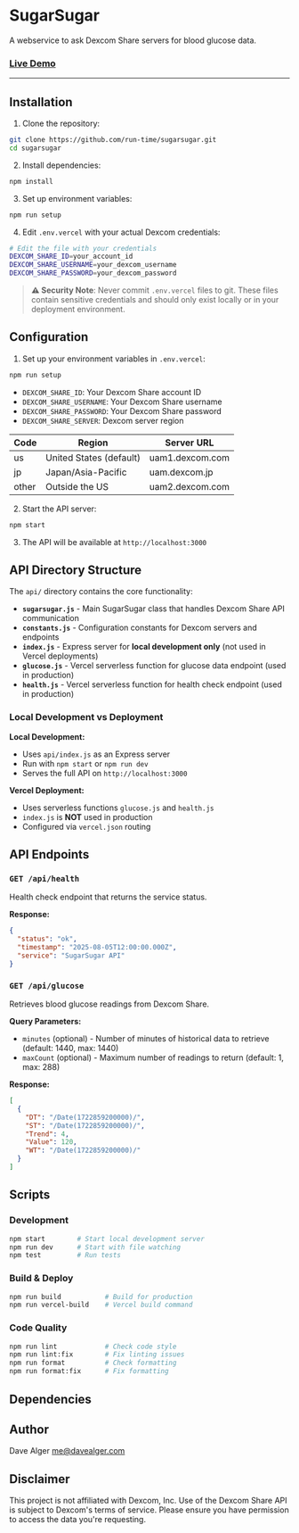 # SugarSugar

A webservice to ask Dexcom Share servers for blood glucose data.

### [Live Demo](https://sugarsugar.vercel.app/)

---

## Installation

1. Clone the repository:

```bash
git clone https://github.com/run-time/sugarsugar.git
cd sugarsugar
```

2. Install dependencies:

```bash
npm install
```

3. Set up environment variables:

```bash
npm run setup
```

4. Edit `.env.vercel` with your actual Dexcom credentials:

```bash
# Edit the file with your credentials
DEXCOM_SHARE_ID=your_account_id
DEXCOM_SHARE_USERNAME=your_dexcom_username
DEXCOM_SHARE_PASSWORD=your_dexcom_password
```

> **⚠️ Security Note**: Never commit `.env.vercel` files to git. These files contain sensitive credentials and should only exist locally or in your deployment environment.

## Configuration

1. Set up your environment variables in `.env.vercel`:

```bash
npm run setup
```

- `DEXCOM_SHARE_ID`: Your Dexcom Share account ID
- `DEXCOM_SHARE_USERNAME`: Your Dexcom Share username
- `DEXCOM_SHARE_PASSWORD`: Your Dexcom Share password
- `DEXCOM_SHARE_SERVER`: Dexcom server region

| Code  | Region                  | Server URL      |
| ----- | ----------------------- | --------------- |
| us    | United States (default) | uam1.dexcom.com |
| jp    | Japan/Asia-Pacific      | uam.dexcom.jp   |
| other | Outside the US          | uam2.dexcom.com |

2. Start the API server:

```bash
npm start
```

3. The API will be available at `http://localhost:3000`

## API Directory Structure

The `api/` directory contains the core functionality:

- **`sugarsugar.js`** - Main SugarSugar class that handles Dexcom Share API communication
- **`constants.js`** - Configuration constants for Dexcom servers and endpoints
- **`index.js`** - Express server for **local development only** (not used in Vercel deployments)
- **`glucose.js`** - Vercel serverless function for glucose data endpoint (used in production)
- **`health.js`** - Vercel serverless function for health check endpoint (used in production)

### Local Development vs Deployment

**Local Development:**

- Uses `api/index.js` as an Express server
- Run with `npm start` or `npm run dev`
- Serves the full API on `http://localhost:3000`

**Vercel Deployment:**

- Uses serverless functions `glucose.js` and `health.js`
- `index.js` is **NOT** used in production
- Configured via `vercel.json` routing

## API Endpoints

### `GET /api/health`

Health check endpoint that returns the service status.

**Response:**

```json
{
  "status": "ok",
  "timestamp": "2025-08-05T12:00:00.000Z",
  "service": "SugarSugar API"
}
```

### `GET /api/glucose`

Retrieves blood glucose readings from Dexcom Share.

**Query Parameters:**

- `minutes` (optional) - Number of minutes of historical data to retrieve (default: 1440, max: 1440)
- `maxCount` (optional) - Maximum number of readings to return (default: 1, max: 288)

**Response:**

```json
[
  {
    "DT": "/Date(1722859200000)/",
    "ST": "/Date(1722859200000)/",
    "Trend": 4,
    "Value": 120,
    "WT": "/Date(1722859200000)/"
  }
]
```

## Scripts

### Development

```bash
npm start        # Start local development server
npm run dev      # Start with file watching
npm test         # Run tests
```

### Build & Deploy

```bash
npm run build           # Build for production
npm run vercel-build    # Vercel build command
```

### Code Quality

```bash
npm run lint            # Check code style
npm run lint:fix        # Fix linting issues
npm run format          # Check formatting
npm run format:fix      # Fix formatting
```

## Dependencies

## Author

Dave Alger <me@davealger.com>

## Disclaimer

This project is not affiliated with Dexcom, Inc. Use of the Dexcom Share API is subject to Dexcom's terms of service. Please ensure you have permission to access the data you're requesting.
